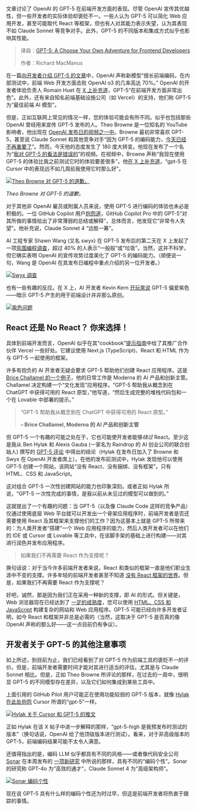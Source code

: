 <!--
title: GPT-5：前端开发者的选择式冒险
cover: https://cdn.thenewstack.io/media/2025/08/2d6fb7e9-il_fullxfull.6180491335_79p0-1.jpg
summary: 文章讨论了 OpenAI 的 GPT-5 在前端开发方面的表现。尽管 OpenAI 宣传其优越性，但一些开发者的实际体验却褒贬不一。一些人认为 GPT-5 可以简化 Web 应用开发，甚至可能取代 React 等框架，但也有人对其能力表示失望，认为其表现不如 Claude Sonnet 等竞争对手。此外，GPT-5 的不同版本和集成方式似乎也影响其性能。
-->

文章讨论了 OpenAI 的 GPT-5 在前端开发方面的表现。尽管 OpenAI 宣传其优越性，但一些开发者的实际体验却褒贬不一。一些人认为 GPT-5 可以简化 Web 应用开发，甚至可能取代 React 等框架，但也有人对其能力表示失望，认为其表现不如 Claude Sonnet 等竞争对手。此外，GPT-5 的不同版本和集成方式似乎也影响其性能。

> 译自：[GPT-5: A Choose Your Own Adventure for Frontend Developers](https://thenewstack.io/gpt-5-a-choose-your-own-adventure-for-frontend-developers/)
> 
> 作者：Richard MacManus

在一篇[向开发者介绍 GPT-5 的文章](https://openai.com/index/introducing-gpt-5-for-developers/)中，OpenAI 声称新模型“擅长前端编码，在内部测试中，前端 Web 开发方面击败 OpenAI o3 的几率高达 70%。” OpenAI 的开发者体验负责人 Romain Huet 在 [X 上补充道](https://x.com/romainhuet/status/1953964802432500186)，GPT-5“在前端开发方面非常出色”。此外，还有来自知名前端基础设施公司（如 Vercel）的支持，他们称 GPT-5 为“最佳前端 AI 模型”。

但是，正如互联网上常见的情况一样，您的体验可能会有所不同。似乎也包括那些 OpenAI 曾经用来宣传 GPT-5 发布的人。Theo Browne 是一位知名的 YouTube 影响者，他出现在 [OpenAI 发布日的视频之一中](https://x.com/OpenAIDevs/status/1953535155789865423)。Browne 最初非常喜欢 GPT-5，甚至说 Claude Sonnet 和其他竞争对手“因为 GPT-5 的编码能力，[今天已经不再重要了](https://x.com/theo/status/1953516806104056096)”。然而，今天他的态度发生了 180 度大转变。他现在发布了一个名为“[我对 GPT-5 的看法是错误的](https://www.youtube.com/watch?v=k68ie2GcEc4)”的视频。在视频中，Browne 声称“我现在使用 GPT-5 的体验比我之前测试它时的体验要差很多”。他[在 X 上补充道](https://x.com/theo/status/1955766271083209064)，“gpt-5 在 Cursor 中的表现远不如几周前我使用它时那么好”。

[![Theo Browne 对 GPT-5 的道歉。](https://cdn.thenewstack.io/media/2025/08/fce309f1-gpt5-theo.jpg)](https://cdn.thenewstack.io/media/2025/08/fce309f1-gpt5-theo.jpg)

*Theo Browne 对 GPT-5 的道歉。*

对于其他非 OpenAI 雇员或附属人员来说，使用 GPT-5 进行编码的体验也未必是积极的。一位 GitHub Copilot 用户[抱怨道](https://github.com/orgs/community/discussions/168107#discussioncomment-14073879)，GitHub Copilot Pro 中的 GPT-5“对其所做的事情给出了非常薄弱的总结或解释”，总体而言，他发现它“非常令人失望”。他补充说，Claude Sonnet 4 “远胜一筹”。

AI 工程专家 Shawn Wang (又名 swyx) 在 GPT-5 发布后的第二天在 X 上发起了一项[氛围编程调查](https://x.com/swyx/status/1953619552581169543)，超过 40% 的人表示“一般般”或“垃圾”。当然，这并不科学，但它确实表明 OpenAI 的宣传攻势过度美化了 GPT-5 的编码能力。（顺便说一句，Wang 是 OpenAI 在其发布日编程中重点介绍的另一位开发者。）

[![Swyx 调查](https://cdn.thenewstack.io/media/2025/08/20db0cb2-screenshot-2025-08-14-at-11.48.57.png)](https://cdn.thenewstack.io/media/2025/08/20db0cb2-screenshot-2025-08-14-at-11.48.57.png)

也有一些有趣的反应。在 X 上，AI 开发者 Kevin Kern [开玩笑说](https://x.com/kregenrek/status/1953507608456831029) GPT-5 偏爱紫色——暗示 GPT-5 产生的用于前端设计并非那么原创。

[![紫色问题](https://cdn.thenewstack.io/media/2025/08/6ef1d850-screenshot-2025-08-14-at-12.17.17.png)](https://cdn.thenewstack.io/media/2025/08/6ef1d850-screenshot-2025-08-14-at-12.17.17.png)

## React 还是 No React？ 你来选择！

具体到前端开发而言，OpenAI 似乎在其“cookbook”[提示指南](https://cookbook.openai.com/examples/gpt-5/gpt-5_frontend)中给了其推广合作伙伴 Vercel 一些好处。它建议使用 Next.js (TypeScript)、React 和 HTML 作为与 GPT-5 一起使用的框架。

许多有抱负的 AI 开发者无疑会要求 GPT-5 帮助他们创建 React 应用程序。这是 [Brice Challamel 的一个例子](https://www.linkedin.com/posts/bricechallamel_ai-gpt5-gpt5-activity-7359280792671252480-tB1D?utm_source=share&utm_medium=member_desktop&rcm=ACoAAAAJc5gB1iiLngl5c8J7iqyPa5uC2oX1J-U)，他的日常工作是 Moderna 的 AI 产品和创新主管。Challamel 决定构建一个“文化发现”应用程序。“GPT-5 帮助我从概念到在 ChatGPT 中获得可用的 React 原型，”他写道，“然后生成完整的堆栈代码包和一个在 Lovable 中部署的提示。”

> “GPT-5 帮助我从概念到在 ChatGPT 中获得可用的 React 原型。”
> 
> **– Brice Challamel, Moderna 的 AI 产品和创新主管**

但 GPT-5 一个有趣的可能之处在于，它也可能使开发者能够*绕过* React。至少这是我从 Ben Hylak 和 Alexis Gauba (一家名为 Raindrop 的 AI 创业公司的联合创始人) 撰写的 [GPT-5 评论](https://www.latent.space/p/gpt-5-review) 中得出的结论（Hylak 在发布日加入了 Browne 和 Swyx 在 OpenAI 开发者席上）。在他的发布前测试中，Hylak 发现他可以使用 GPT-5 创建一个网站，该网站“没有 React、没有捆绑、没有框架”。只有 HTML、CSS 和 JavaScript。

这对组合 GPT-5 一次性创建网站的能力也印象深刻。或者正如 Hylak 所说，“GPT-5 一次性完成的事情，是我以前从未见过的模型可以做到的。”

这就提出了一个有趣的问题：当 GPT-5（以及像 Claude Code 这样的竞争产品）仅通过使用底层 Web 平台就可以开发出一个骨架应用程序时，前端开发者是否还需要使用 React 及其框架来支撑他们的工作？因为这基本上就是 GPT-5 所带来的：为人类开发者“搭建”一个 Web 应用程序的能力，然后人类开发者可以在他们的 IDE 或 Cursor 或 Lovable 等工具中，在该脚手架的基础上进行构建——对其进行润色并发布应用程序。

> 如果我们不再需要 React 作为支撑呢？

换句话说：对于当今许多前端开发者来说，React 和类似的框架一直是他们职业生涯中不变的支撑。许多年轻的前端开发者甚至不知道 [没有 React 框架的世界](https://thenewstack.io/why-react-is-no-longer-the-undisputed-champion-of-javascript/)。但是，如果我们不再需要 React 作为支撑呢？

好吧，诚然，那是因为我们正在采用一种新的支撑，即 AI 的形式。但关键是，Web 浏览器现在已经达到了 [一定的成熟度](https://thenewstack.io/after-a-decade-of-react-is-frontend-a-post-react-world-now/)，您可以使用 [HTML、CSS 和 JavaScript](https://thenewstack.io/how-microsoft-edge-is-replacing-react-with-web-components/) 构建复杂的网站和 Web 应用程序。GPT-5 可能已经向许多开发者证明，如今 React 和框架并非总是必需的（当然，这取决于 GPT-5 是否真的像 OpenAI 声称的那么好——这一点目前仍有争议）。

## 开发者关于 GPT-5 的其他注意事项

如上所述，到目前为止，我们已经看到了对 GPT-5 作为前端工具的褒贬不一的评价。但是，前端开发者需要时间才能对其进行适当的评估，尤其是与 Claude Sonnet 相比。但是，正如 Theo Browne 所评论的那样，在过去的一周中，很明显 GPT-5 的不同模型存在差异，以及它们如何集成到某些工具中。

上面引用的 GitHub Pilot 用户可能正在使用功能较弱的 GPT-5 版本，就像 [Hylak 在此处抱怨](https://x.com/benhylak/status/1955460174703104290) Cursor 所谓的“gpt-5”一样。

[![Hylak 关于 Cursor 和 GPT-5 的推文](https://cdn.thenewstack.io/media/2025/08/ab069e71-screenshot-2025-08-14-at-12.23.29.png)](https://cdn.thenewstack.io/media/2025/08/ab069e71-screenshot-2025-08-14-at-12.23.29.png)

正如 Hylak 在该 X 帖子中进一步解释的那样，“gpt-5-high 是我预发布时测试的版本”（换句话说，OpenAI 给了他顶级版本进行测试）。看来，对于非高级版本的 GPT-5，前端编码结果可能不太令人满意。

还值得指出的是，编码 LLM 似乎都具有不同的风格——或者像代码安全公司 [Sonar](https://www.sonarsource.com/%20?utm_content=inline+mention) 在本周发布的 [一项新研究](https://www.sonarsource.com/resources/the-coding-personalities-of-leading-llms/) 中所说的那样，具有不同的“编码个性”。Sonar 的研究称 GPT-4o 为“高效的通才”，Claude Sonnet 4 为“高级架构师”。

[![Sonar 编码个性](https://cdn.thenewstack.io/media/2025/08/fb8ede7f-screenshot-2025-08-14-at-12.20.52.png)](https://cdn.thenewstack.io/media/2025/08/fb8ede7f-screenshot-2025-08-14-at-12.20.52.png)

现在说 GPT-5 具有什么样的编码个性还为时过早，但这是前端开发者将热衷于跟踪的事情。